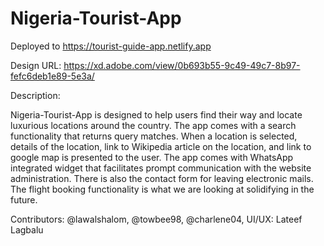 # Nigeria-Tourist-App
Deployed to https://tourist-guide-app.netlify.app

Design URL: https://xd.adobe.com/view/0b693b55-9c49-49c7-8b97-fefc6deb1e89-5e3a/

Description:

Nigeria-Tourist-App is designed to help users find their way and locate luxurious locations around the country. The app comes with a search functionality that returns query matches. When a location is selected, details of the location, link to Wikipedia article on the location, and link to google map is presented to the user.
The app comes with WhatsApp integrated widget that facilitates prompt communication with the website administration. There is also the contact form for leaving electronic mails. The flight booking functionality is what we are looking at solidifying in the future.

Contributors:
@lawalshalom,
@towbee98,
@charlene04,
UI/UX: Lateef Lagbalu
